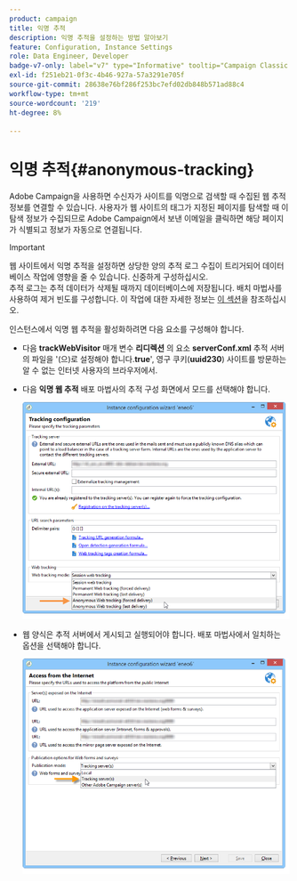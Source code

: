 ```yaml
---
product: campaign
title: 익명 추적
description: 익명 추적을 설정하는 방법 알아보기
feature: Configuration, Instance Settings
role: Data Engineer, Developer
badge-v7-only: label="v7" type="Informative" tooltip="Campaign Classic v7에만 적용"
exl-id: f251eb21-0f3c-4b46-927a-57a3291e705f
source-git-commit: 28638e76bf286f253bc7efd02db848b571ad88c4
workflow-type: tm+mt
source-wordcount: '219'
ht-degree: 8%

---
```


# 익명 추적{#anonymous-tracking}

Adobe Campaign을 사용하면 수신자가 사이트를 익명으로 검색할 때 수집된 웹 추적 정보를 연결할 수 있습니다. 사용자가 웹 사이트의 태그가 지정된 페이지를 탐색할 때 이 탐색 정보가 수집되므로 Adobe Campaign에서 보낸 이메일을 클릭하면 해당 페이지가 식별되고 정보가 자동으로 연결됩니다.

>[!IMPORTANT]
>
>웹 사이트에서 익명 추적을 설정하면 상당한 양의 추적 로그 수집이 트리거되어 데이터베이스 작업에 영향을 줄 수 있습니다. 신중하게 구성하십시오.\
>추적 로그는 추적 데이터가 삭제될 때까지 데이터베이스에 저장됩니다. 배치 마법사를 사용하여 제거 빈도를 구성합니다. 이 작업에 대한 자세한 정보는 [이 섹션](../../installation/using/deploying-an-instance.md#purging-data)을 참조하십시오.

인스턴스에서 익명 웹 추적을 활성화하려면 다음 요소를 구성해야 합니다.

* 다음 **trackWebVisitor** 매개 변수 **리디렉션** 의 요소 **serverConf.xml** 추적 서버의 파일을 &#39;(으)로 설정해야 합니다.**true**&#39;, 영구 쿠키(**uuid230**) 사이트를 방문하는 알 수 없는 인터넷 사용자의 브라우저에서.
* 다음 **익명 웹 추적** 배포 마법사의 추적 구성 화면에서 모드를 선택해야 합니다.

  ![](assets/webtracking_anonymous_set.png)

* 웹 양식은 추적 서버에서 게시되고 실행되어야 합니다. 배포 마법사에서 일치하는 옵션을 선택해야 합니다.

  ![](assets/webtracking_publication_set_for_webapps.png)
